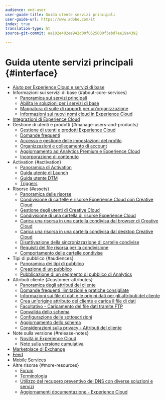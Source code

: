 ```yaml
---
audience: end-user
user-guide-title: Guida utente servizi principali
user-guide-url: https://www.adobe.com/it
index: true
translation-type: ht
source-git-commit: ea102e402ee942d00f0525000f3ebd7ee19a4392

---
```



# Guida utente servizi principali {#interface}

+ [Aiuto per Experience Cloud e servizi di base](experience-cloud.md)
+ Informazioni sui servizi di base {#about-core-services}
   + [Panoramica sui servizi principali](core-services-landing.md)
   + [Abilita le soluzioni per i servizi di base](core-services/core-services.md)
   + [Mappatura di suite di rapporti per un’organizzazione](core-services/report-suite-mapping.md)
   + [Informazioni sui nuovi nomi cloud in Experience Cloud](solutions-core-services.md)
+ [Integrazioni di Experience Cloud](marketing-cloud-integrations.md)
+ Gestione di utenti e prodotti {#manage-users-and-products}
   + [Gestione di utenti e prodotti Experience Cloud](admin-getting-started/admin-getting-started.md)
   + [Domande frequenti](admin-getting-started/faq.md)
   + [Accesso e gestione delle impostazioni del profilo](admin-getting-started/getting-started-experience-cloud.md)
   + [Organizzazioni e collegamento di account](admin-getting-started/organizations.md)
   + [Aggiornamento ad Analytics Premium e Experience Cloud](admin-getting-started/upgrade-to-analytics-premium.md)
   + [Incorporazione di contenuto](admin-getting-started/oembed.md)
+ Activation {#activation}
   + [Panoramica di Activation](activation/activation.md)
   + [Guida utente di Launch](https://marketing.adobe.com/resources/help/en_US/experience-cloud/launch/)
   + [Guida utente DTM](https://marketing.adobe.com/resources/help/en_US/dtm/)
   + [Triggers](activation/triggers.md)
+ Risorse {#assets}
   + [Panoramica delle risorse](experience-cloud-assets/experience-cloud-assets.md)
   + [Condivisione di cartelle e risorse Experience Cloud con Creative Cloud](experience-cloud-assets/creative-cloud.md)
   + [Gestione degli utenti di Creative Cloud](experience-cloud-assets/t-admin-add-cc-user.md)
   + [Condivisione di una cartella di risorse Experience Cloud](experience-cloud-assets/t-share-creative-cloud.md)
   + [Carica una risorsa in una cartella condivisa dal browser di Creative Cloud](experience-cloud-assets/t-upload-asset-cc.md)
   + [Carica una risorsa in una cartella condivisa dal desktop Creative Cloud](experience-cloud-assets/t-cc-asset-upload-thor.md)
   + [Disattivazione della sincronizzazione di cartelle condivise](experience-cloud-assets/t-disable-asset-sync.md)
   + [Requisiti del file risorsa per la condivisione](experience-cloud-assets/assets-file-reqs.md)
   + [Comportamento delle cartelle condivise](experience-cloud-assets/asset-behavior.md)
+ Tipi di pubblico {#audiences}
   + [Panoramica dei tipi di pubblico](audience-library/audience-library.md)
   + [Creazione di un pubblico](audience-library/t-audience-create.md)
   + [Pubblicazione di un segmento di pubblico di Analytics](audience-library/t-publish-audience-segment.md)
+ Attributi cliente {#customer-attributes}
   + [Panoramica degli attributi del cliente](attributes/attributes.md)
   + [Domande frequenti, limitazioni e pratiche consigliate](attributes/faq-crs.md)
   + [Informazioni sui file di dati e le origini dati per gli attributi del cliente](attributes/crs-data-file.md)
   + [Crea un&#39;origine attributo del cliente e carica il file di dati](attributes/t-crs-usecase.md)
   + [Facoltativo - Caricamento del file dati tramite FTP](attributes/t-upload-attributes-ftp.md)
   + [Convalida dello schema](attributes/validate-schema.md)
   + [Configurazione delle sottoscrizioni](attributes/subscription.md)
   + [Aggiornamento dello schema](attributes/t-update-schema.md)
   + [Considerazioni sulla privacy - Attributi del cliente](attributes/privacy-mac.md)
+ Note sulla versione {#release-notes}
   + [Novità in Experience Cloud](marketing-cloud-interface/marketing-cloud-interface.md)
   + [Note sulla versione cumulativa](marketing-cloud-interface/release-notes.md)
+ [Marketplace di Exchange](exchange.md)
+ [Feed](feed.md)
+ [Mobile Services](https://marketing.adobe.com/resources/help/it_IT/mobile/)
+ Altre risorse {#more-resources}
   + [Forum](https://forums.adobe.com/community/experience-cloud)
   + [Terminologia](terms.md)
   + [Utilizzo del recupero preventivo del DNS con diverse soluzioni e servizi](dns-prefetch.md)
   + [Aggiornamenti documentazione - Experience Cloud](doc-updates.md)

